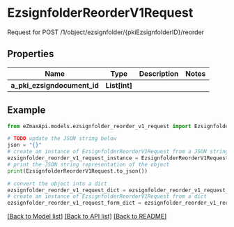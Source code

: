# EzsignfolderReorderV1Request

Request for POST /1/object/ezsignfolder/{pkiEzsignfolderID}/reorder

## Properties

Name | Type | Description | Notes
------------ | ------------- | ------------- | -------------
**a_pki_ezsigndocument_id** | **List[int]** |  | 

## Example

```python
from eZmaxApi.models.ezsignfolder_reorder_v1_request import EzsignfolderReorderV1Request

# TODO update the JSON string below
json = "{}"
# create an instance of EzsignfolderReorderV1Request from a JSON string
ezsignfolder_reorder_v1_request_instance = EzsignfolderReorderV1Request.from_json(json)
# print the JSON string representation of the object
print(EzsignfolderReorderV1Request.to_json())

# convert the object into a dict
ezsignfolder_reorder_v1_request_dict = ezsignfolder_reorder_v1_request_instance.to_dict()
# create an instance of EzsignfolderReorderV1Request from a dict
ezsignfolder_reorder_v1_request_form_dict = ezsignfolder_reorder_v1_request.from_dict(ezsignfolder_reorder_v1_request_dict)
```
[[Back to Model list]](../README.md#documentation-for-models) [[Back to API list]](../README.md#documentation-for-api-endpoints) [[Back to README]](../README.md)


